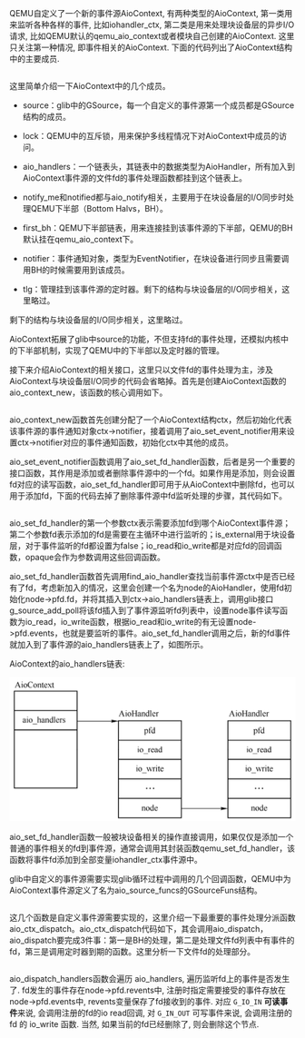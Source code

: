 
QEMU自定义了一个新的事件源AioContext, 有两种类型的AioContext, 第一类用来监听各种各样的事件, 比如iohandler_ctx, 第二类是用来处理块设备层的异步I/O请求, 比如QEMU默认的qemu_aio_context或者模块自己创建的AioContext. 这里只关注第一种情况, 即事件相关的AioContext. 下面的代码列出了AioContext结构中的主要成员.

```cpp

```

这里简单介绍一下AioContext中的几个成员。

* source：glib中的GSource，每一个自定义的事件源第一个成员都是GSource结构的成员。

* lock：QEMU中的互斥锁，用来保护多线程情况下对AioContext中成员的访问。

* aio_handlers：一个链表头，其链表中的数据类型为AioHandler，所有加入到AioContext事件源的文件fd的事件处理函数都挂到这个链表上。

* notify_me和notified都与aio_notify相关，主要用于在块设备层的I/O同步时处理QEMU下半部（Bottom Halvs，BH）。

* first_bh：QEMU下半部链表，用来连接挂到该事件源的下半部，QEMU的BH默认挂在qemu_aio_context下。

* notifier：事件通知对象，类型为EventNotifier，在块设备进行同步且需要调用BH的时候需要用到该成员。

* tlg：管理挂到该事件源的定时器。剩下的结构与块设备层的I/O同步相关，这里略过。

剩下的结构与块设备层的I/O同步相关，这里略过。

AioContext拓展了glib中source的功能，不但支持fd的事件处理，还模拟内核中的下半部机制，实现了QEMU中的下半部以及定时器的管理。

接下来介绍AioContext的相关接口，这里只以文件fd的事件处理为主，涉及AioContext与块设备层I/O同步的代码会省略掉。首先是创建AioContext函数的aio_context_new，该函数的核心调用如下。

```cpp

```

aio_context_new函数首先创建分配了一个AioContext结构ctx，然后初始化代表该事件源的事件通知对象ctx->notifier，接着调用了aio_set_event_notifier用来设置ctx->notifier对应的事件通知函数，初始化ctx中其他的成员。

aio_set_event_notifier函数调用了aio_set_fd_handler函数，后者是另一个重要的接口函数，其作用是添加或者删除事件源中的一个fd。如果作用是添加，则会设置fd对应的读写函数，aio_set_fd_handler即可用于从AioContext中删除fd，也可以用于添加fd，下面的代码去掉了删除事件源中fd监听处理的步骤，其代码如下。

```cpp

```

aio_set_fd_handler的第一个参数ctx表示需要添加fd到哪个AioContext事件源；第二个参数fd表示添加的fd是需要在主循环中进行监听的；is_external用于块设备层，对于事件监听的fd都设置为false；io_read和io_write都是对应fd的回调函数，opaque会作为参数调用这些回调函数。

aio_set_fd_handler函数首先调用find_aio_handler查找当前事件源ctx中是否已经有了fd，考虑新加入的情况，这里会创建一个名为node的AioHandler，使用fd初始化node->pfd.fd，并将其插入到ctx->aio_handlers链表上，调用glib接口g_source_add_poll将该fd插入到了事件源监听fd列表中，设置node事件读写函数为io_read，io_write函数，根据io_read和io_write的有无设置node->pfd.events，也就是要监听的事件。aio_set_fd_handler调用之后，新的fd事件就加入到了事件源的aio_handlers链表上了，如图所示。

AioContext的aio_handlers链表:

![2024-06-22-23-09-38.png](./images/2024-06-22-23-09-38.png)

aio_set_fd_handler函数一般被块设备相关的操作直接调用，如果仅仅是添加一个普通的事件相关的fd到事件源，通常会调用其封装函数qemu_set_fd_handler，该函数将事件fd添加到全部变量iohandler_ctx事件源中。

glib中自定义的事件源需要实现glib循环过程中调用的几个回调函数，QEMU中为AioContext事件源定义了名为aio_source_funcs的GSourceFuns结构。

```cpp

```

这几个函数是自定义事件源需要实现的，这里介绍一下最重要的事件处理分派函数aio_ctx_dispatch。aio_ctx_dispatch代码如下，其会调用aio_dispatch，aio_dispatch要完成3件事：第一是BH的处理，第二是处理文件fd列表中有事件的fd，第三是调用定时器到期的函数。这里分析一下文件fd的处理部分。

```cpp

```

aio_dispatch_handlers函数会遍历 aio_handlers, 遍历监听fd上的事件是否发生了. fd发生的事件存在node->pfd.revents中, 注册时指定需要接受的事件存放在node->pfd.events中, revents变量保存了fd接收到的事件. 对应 `G_IO_IN` **可读事件**来说, 会调用注册的fd的io read回调, 对 `G_IN_OUT` 可写事件来说, 会调用注册的 fd 的 io_write 函数. 当然, 如果当前的fd已经删除了, 则会删除这个节点. 

